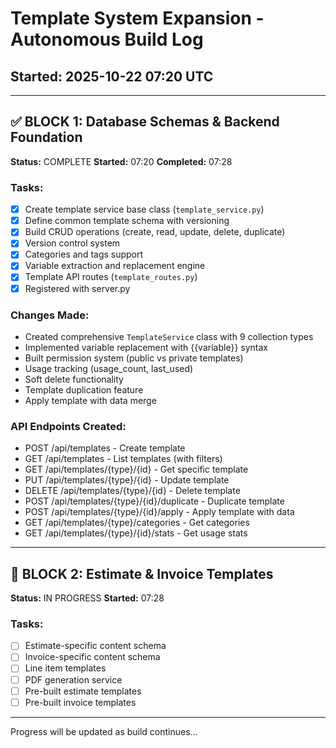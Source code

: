 # Template System Expansion - Autonomous Build Log
## Started: 2025-10-22 07:20 UTC

---

## ✅ BLOCK 1: Database Schemas & Backend Foundation
**Status:** COMPLETE
**Started:** 07:20
**Completed:** 07:28

### Tasks:
- [x] Create template service base class (`template_service.py`)
- [x] Define common template schema with versioning
- [x] Build CRUD operations (create, read, update, delete, duplicate)
- [x] Version control system
- [x] Categories and tags support
- [x] Variable extraction and replacement engine
- [x] Template API routes (`template_routes.py`)
- [x] Registered with server.py

### Changes Made:
- Created comprehensive `TemplateService` class with 9 collection types
- Implemented variable replacement with {{variable}} syntax
- Built permission system (public vs private templates)
- Usage tracking (usage_count, last_used)
- Soft delete functionality
- Template duplication feature
- Apply template with data merge

### API Endpoints Created:
- POST /api/templates - Create template
- GET /api/templates - List templates (with filters)
- GET /api/templates/{type}/{id} - Get specific template
- PUT /api/templates/{type}/{id} - Update template
- DELETE /api/templates/{type}/{id} - Delete template
- POST /api/templates/{type}/{id}/duplicate - Duplicate template
- POST /api/templates/{type}/{id}/apply - Apply template with data
- GET /api/templates/{type}/categories - Get categories
- GET /api/templates/{type}/{id}/stats - Get usage stats

---

## 🔄 BLOCK 2: Estimate & Invoice Templates
**Status:** IN PROGRESS
**Started:** 07:28

### Tasks:
- [ ] Estimate-specific content schema
- [ ] Invoice-specific content schema
- [ ] Line item templates
- [ ] PDF generation service
- [ ] Pre-built estimate templates
- [ ] Pre-built invoice templates

---

Progress will be updated as build continues...
